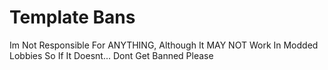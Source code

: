 # Template Bans
Im Not Responsible For ANYTHING, Although It MAY NOT Work In Modded Lobbies So If It Doesnt... Dont Get Banned Please
